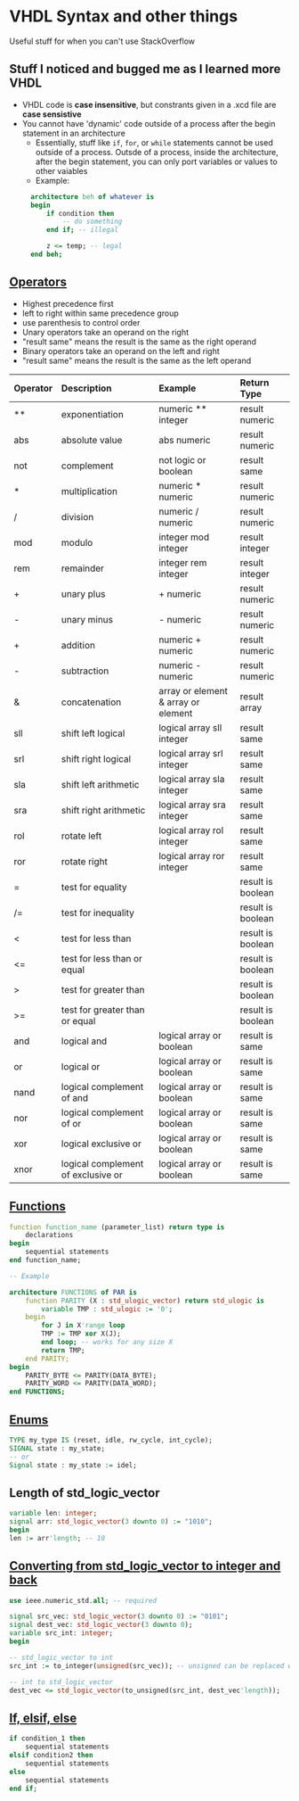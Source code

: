 # VHDL Syntax and other things
Useful stuff for when you can't use StackOverflow

## Stuff I noticed and bugged me as I learned more VHDL
- VHDL code is **case insensitive**, but constrants given in a .xcd file are **case sensistive**
- You cannot have 'dynamic' code outside of a process after the begin statement in an architecture
  - Essentially, stuff like `if`, `for`, or `while` statements cannot be used outside of a process. Outsde of a process, inside the architecture, after the begin statement, you can only port variables or values to other vaiables
  - Example:
  ```vhdl
	architecture beh of whatever is
	begin
		if condition then
			-- do something
		end if; -- illegal

		z <= temp; -- legal
	end beh;
  ````

## [Operators](http://www.csee.umbc.edu/portal/help/VHDL/operator.html)
- Highest precedence first
- left to right within same precedence group
- use parenthesis to control order
- Unary operators take an operand on the right
- "result same" means the result is the same as the right operand
- Binary operators take an operand on the left and right
- "result same" means the result is the same as the left operand

| Operator 			| Description 						| Example 								| Return Type
|:------------------|:----------------------------------|:--------------------------------------|:--------------
| **   				| exponentiation  					| numeric ** integer 					| result numeric
| abs  				| absolute value  					| abs numeric							| result numeric
| not  				| complement      					| not logic or boolean					| result same
| *    				| multiplication  					| numeric * numeric  					| result numeric
| /    				| division        					| numeric / numeric  					| result numeric
| mod  				| modulo          					| integer mod integer  					| result integer
| rem  				| remainder       					| integer rem integer  					| result integer
| +    				| unary plus      					| + numeric  							| result numeric
| -    				| unary minus     					| - numeric  							| result numeric
| +    				| addition        					| numeric + numeric  					| result numeric
| -   				| subtraction     					| numeric - numeric  					| result numeric
| &    				| concatenation   					| array or element & array or element 	| result array
| sll  				| shift left logical     			| logical array sll integer  			| result same
| srl  				| shift right logical    			| logical array srl integer  			| result same
| sla  				| shift left arithmetic  			| logical array sla integer  			| result same
| sra  				| shift right arithmetic 			| logical array sra integer  			| result same
| rol  				| rotate left            			| logical array rol integer  			| result same
| ror  				| rotate right           			| logical array ror integer  			| result same
| =    				| test for equality 				|										| result is boolean
| /=   				| test for inequality 				|										| result is boolean
| <    				| test for less than 				| 										| result is boolean
| <=   				| test for less than or equal 		|										| result is boolean
| >    				| test for greater than 			|										| result is boolean
| >=   				| test for greater than or equal 	|										| result is boolean
| and  				| logical and                		| logical array or boolean  			| result is same
| or   				| logical or                 		| logical array or boolean  			| result is same
| nand 				| logical complement of and  		| logical array or boolean  			| result is same
| nor  				| logical complement of or   		| logical array or boolean  			| result is same
| xor  				| logical exclusive or       		| logical array or boolean  			| result is same
| xnor 				| logical complement of exclusive or| logical array or boolean 				| result is same

## [Functions](http://www.ics.uci.edu/~jmoorkan/vhdlref/function.html)
```vhdl
function function_name (parameter_list) return type is
	declarations
begin
	sequential statements
end function_name;

-- Example

architecture FUNCTIONS of PAR is
	function PARITY (X : std_ulogic_vector) return std_ulogic is
	  	variable TMP : std_ulogic := '0';
	begin
		for J in X'range loop
		TMP := TMP xor X(J);
		end loop; -- works for any size X
		return TMP;
	end PARITY;
begin
	PARITY_BYTE <= PARITY(DATA_BYTE);
	PARITY_WORD <= PARITY(DATA_WORD);
end FUNCTIONS;
```

## [Enums](http://web.engr.oregonstate.edu/~sllu/vhdl/lec2e.html)
```vhdl
TYPE my_type IS (reset, idle, rw_cycle, int_cycle);
SIGNAL state : my_state;
-- or
Signal state : my_state := idel;
```

## Length of std_logic_vector
```vhdl
variable len: integer;
signal arr: std_logic_vector(3 downto 0) := "1010";
begin
len := arr'length; -- 10
```

## [Converting from std_logic_vector to integer and back](http://stackoverflow.com/questions/16595894/how-to-typecast-integer-to-unsigned-in-vhdl)
```vhdl
use ieee.numeric_std.all; -- required

signal src_vec: std_logic_vector(3 downto 0) := "0101";
signal dest_vec: std_logic_vector(3 downto 0);
variable src_int: integer;
begin

-- std_logic_vector to int
src_int := to_integer(unsigned(src_vec)); -- unsigned can be replaced with signed

-- int to std_logic_vector
dest_vec <= std_logic_vector(to_unsigned(src_int, dest_vec'length));
```

## [If, elsif, else](http://www.ics.uci.edu/~jmoorkan/vhdlref/ifs.html)
```vhdl
if condition_1 then
	sequential statements
elsif condition2 then
	sequential statements
else
	sequential statements
end if;
```